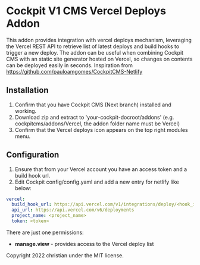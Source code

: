 # Cockpit V1 CMS Vercel Deploys Addon

This addon provides integration with vercel deploys mechanism, leveraging the Vercel REST API to retrieve list of latest deploys and build hooks to trigger a new deploy. The addon can be useful when combining Cockpit CMS with an static site generator hosted on Vercel, so changes on contents can be deployed easily in seconds. Inspiration from https://github.com/pauloamgomes/CockpitCMS-Netlify

## Installation

1. Confirm that you have Cockpit CMS (Next branch) installed and working.
2. Download zip and extract to 'your-cockpit-docroot/addons' (e.g. cockpitcms/addons/Vercel, the addon folder name must be Vercel)
3. Confirm that the Vercel deploys icon appears on the top right modules menu.

## Configuration

1. Ensure that from your Vercel account you have an access token and a build hook url.
2. Edit Cockpit config/config.yaml and add a new entry for netlify like below:

```yaml
vercel:
  build_hook_url: https://api.vercel.com/v1/integrations/deploy/<hook_id>
  api_url: https://api.vercel.com/v6/deployments
  project_name: <project_name>
  token: <token>
```


There are just one permissions:

- **manage.view** - provides access to the Vercel deploy list


Copyright 2022 christian under the MIT license.
